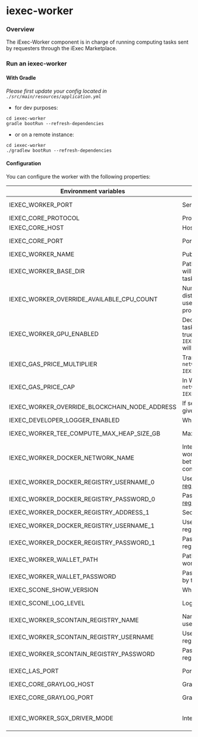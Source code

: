 # iexec-worker

### Overview

The iExec-Worker component is in charge of running computing tasks sent by requesters through the iExec Marketplace.


### Run an iexec-worker


#### With Gradle

*Please first update your config located in `./src/main/resources/application.yml`*

* for dev purposes:

```
cd iexec-worker
gradle bootRun --refresh-dependencies
```
* or on a remote instance:
```
cd iexec-worker
./gradlew bootRun --refresh-dependencies
```

#### Configuration

You can configure the worker with the following properties:

| Environment variables                         | Description                                                                                                                      | Values           | Default value                                             |
|-----------------------------------------------|----------------------------------------------------------------------------------------------------------------------------------|------------------|-----------------------------------------------------------|
| IEXEC_WORKER_PORT                             | Server port of the worker .                                                                                              | Positive integer | 13100                                                     |
| IEXEC_CORE_PROTOCOL                           | Protocol to connect to the Scheduler.                                                                                            | String           | http                                                      |
| IEXEC_CORE_HOST                               | Host to connect to the Scheduler.                                                                                                | String           | localhost                                                 |
| IEXEC_CORE_PORT                               | Port used by the Scheduler.                                                                                                      | Positive integer | 13000                                                     |
| IEXEC_WORKER_NAME                             | Public name of the worker.                                                                                          | String           | worker                                                    |
| IEXEC_WORKER_BASE_DIR                         | Path to the folder within which the worker will read-and-write inputs and outputs of tasks.                                        | String           | /tmp/iexec-worker                                         |
| IEXEC_WORKER_OVERRIDE_AVAILABLE_CPU_COUNT     | Number of CPUs available for computing distinct tasks. If not set, n-1 CPUs will be used, where n is the number of available processors.                         | Positive integer |                                                           |
| IEXEC_WORKER_GPU_ENABLED                      | Declares if the worker is able to compute tasks requesting GPU mode. Note that if it is true, `IEXEC_WORKER_OVERRIDE_AVAILABLE_CPU_COUNT` will be ignored. | Boolean          | false                                                     |
| IEXEC_GAS_PRICE_MULTIPLIER                    | Transactions will be sent with `networkGasPrice * IEXEC_GAS_PRICE_MULTIPLIER`.                                                   | Float            | 1.3                                                       |
| IEXEC_GAS_PRICE_CAP                           | In Wei, will be used for transactions if `networkGasPrice * IEXEC_GAS_PRICE_MULTIPLIER > gasPriceCap`.                           | Integer          | 22000000000                                               |
| IEXEC_WORKER_OVERRIDE_BLOCKCHAIN_NODE_ADDRESS | If set, will be used instead of the address given by the blockchain adapter.                                                     | String           |                                                           |
| IEXEC_DEVELOPER_LOGGER_ENABLED                | Whether to print application logs of tasks.                                                                                                     | Boolean          | false                                                     |
| IEXEC_WORKER_TEE_COMPUTE_MAX_HEAP_SIZE_GB     | Max heap size for TEE apps.                                                                                                      | Positive integer | 8                                                         |
| IEXEC_WORKER_DOCKER_NETWORK_NAME              | Internal Docker network name of the worker. Required for communication between worker and launched-by-worker containers.                                                  | String           | iexec-worker-net                                          |
| IEXEC_WORKER_DOCKER_REGISTRY_USERNAME_0       | Username to pull apps from [docker official registry](https://hub.docker.com/)                                                    | String           |                                                           |
| IEXEC_WORKER_DOCKER_REGISTRY_PASSWORD_0       | Password to  pull apps from [docker official registry](https://hub.docker.com/)                                                   | String           |                                                           |
| IEXEC_WORKER_DOCKER_REGISTRY_ADDRESS_1        | Secondary registry address.                                                                                                      | String           |                                                           |
| IEXEC_WORKER_DOCKER_REGISTRY_USERNAME_1       | Username to pull apps from secondary registry.                                                                                   | String           |                                                           |
| IEXEC_WORKER_DOCKER_REGISTRY_PASSWORD_1       | Password to pull apps from secondary registry.                                                                                   | String           |                                                           |
| IEXEC_WORKER_WALLET_PATH                      | Path to the wallet that should be used by the worker.                                                                            | String           | ./src/main/resources/wallet/encrypted-wallet_worker1.json |
| IEXEC_WORKER_WALLET_PASSWORD                  | Password of the wallet that should be used by the worker.                                                                        | String           | whatever                                                  |
| IEXEC_SCONE_SHOW_VERSION                      | Whether to display version of Scone.                                                                                             | Boolean          | true                                                      |
| IEXEC_SCONE_LOG_LEVEL                         | Log level Scone should use.                                                                                                      | [0,7] or String  | debug                                                     |
| IEXEC_WORKER_SCONTAIN_REGISTRY_NAME           | Name of the Scontain registry. Currently used to pull LAS image.                                                                      | String           | registry.scontain.com:5050                                |
| IEXEC_WORKER_SCONTAIN_REGISTRY_USERNAME       | Username to connect to the Scontain registry.                                                            | String           |                                                           |
| IEXEC_WORKER_SCONTAIN_REGISTRY_PASSWORD       | Password to connect to the Scontain registry.                                                            | String           |                                                           |
| IEXEC_LAS_PORT                                | Port the LAS should be started on.                                                                                               | Positive integer | 18766                                                     |
| IEXEC_CORE_GRAYLOG_HOST                       | Graylog host.                                                                                                                    | String           | localhost                                                 |
| IEXEC_CORE_GRAYLOG_PORT                       | Graylog port.                                                                                                                    | Positive integer | 12201                                                     |
| IEXEC_WORKER_SGX_DRIVER_MODE                  | Intel® SGX driver that should be used.                                                                                                   | { NONE, LEGACY } | NONE                                                      |
